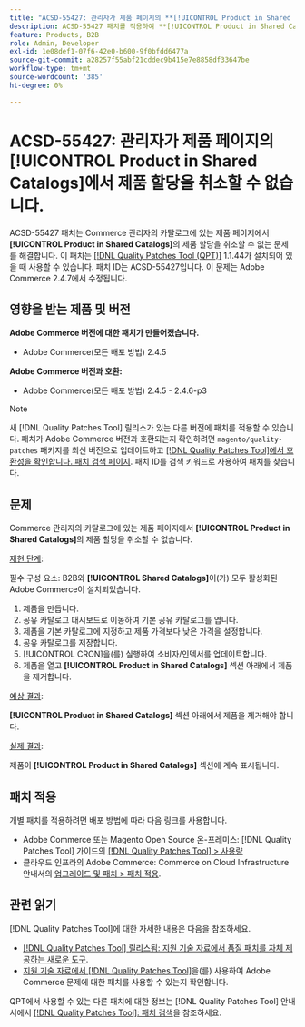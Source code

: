 ```yaml
---
title: "ACSD-55427: 관리자가 제품 페이지의 **[!UICONTROL Product in Shared Catalogs]**에서 제품 할당을 취소할 수 없습니다."
description: ACSD-55427 패치를 적용하여 **[!UICONTROL Product in Shared Catalogs]**에서 제품 할당을 취소할 수 없는 Adobe Commerce 문제를 해결합니다.
feature: Products, B2B
role: Admin, Developer
exl-id: 1e08def1-07f6-42e0-b600-9f0bfdd6477a
source-git-commit: a28257f55abf21cddec9b415e7e8858df33647be
workflow-type: tm+mt
source-wordcount: '385'
ht-degree: 0%

---
```


# ACSD-55427: 관리자가 제품 페이지의 **[!UICONTROL Product in Shared Catalogs]**&#x200B;에서 제품 할당을 취소할 수 없습니다.

ACSD-55427 패치는 Commerce 관리자의 카탈로그에 있는 제품 페이지에서 **[!UICONTROL Product in Shared Catalogs]**&#x200B;의 제품 할당을 취소할 수 없는 문제를 해결합니다. 이 패치는 [[!DNL Quality Patches Tool (QPT)]](/help/announcements/adobe-commerce-announcements/magento-quality-patches-released-new-tool-to-self-serve-quality-patches.md) 1.1.44가 설치되어 있을 때 사용할 수 있습니다. 패치 ID는 ACSD-55427입니다. 이 문제는 Adobe Commerce 2.4.7에서 수정됩니다.

## 영향을 받는 제품 및 버전

**Adobe Commerce 버전에 대한 패치가 만들어졌습니다.**

* Adobe Commerce(모든 배포 방법) 2.4.5

**Adobe Commerce 버전과 호환:**

* Adobe Commerce(모든 배포 방법) 2.4.5 - 2.4.6-p3

>[!NOTE]
>
>새 [!DNL Quality Patches Tool] 릴리스가 있는 다른 버전에 패치를 적용할 수 있습니다. 패치가 Adobe Commerce 버전과 호환되는지 확인하려면 `magento/quality-patches` 패키지를 최신 버전으로 업데이트하고 [[!DNL Quality Patches Tool]에서 호환성을 확인합니다. 패치 검색 페이지](https://experienceleague.adobe.com/tools/commerce-quality-patches/index.html?lang=ko). 패치 ID를 검색 키워드로 사용하여 패치를 찾습니다.

## 문제

Commerce 관리자의 카탈로그에 있는 제품 페이지에서 **[!UICONTROL Product in Shared Catalogs]**&#x200B;의 제품 할당을 취소할 수 없습니다.

<u>재현 단계</u>:

필수 구성 요소: B2B와 **[!UICONTROL Shared Catalogs]**&#x200B;이(가) 모두 활성화된 Adobe Commerce이 설치되었습니다.
1. 제품을 만듭니다.
1. 공유 카탈로그 대시보드로 이동하여 기본 공유 카탈로그를 엽니다.
1. 제품을 기본 카탈로그에 지정하고 제품 가격보다 낮은 가격을 설정합니다.
1. 공유 카탈로그를 저장합니다.
1. [!UICONTROL CRON]을(를) 실행하여 소비자/인덱서를 업데이트합니다.
1. 제품을 열고 **[!UICONTROL Product in Shared Catalogs]** 섹션 아래에서 제품을 제거합니다.

<u>예상 결과</u>:

**[!UICONTROL Product in Shared Catalogs]** 섹션 아래에서 제품을 제거해야 합니다.

<u>실제 결과</u>:

제품이 **[!UICONTROL Product in Shared Catalogs]** 섹션에 계속 표시됩니다.

## 패치 적용

개별 패치를 적용하려면 배포 방법에 따라 다음 링크를 사용합니다.

* Adobe Commerce 또는 Magento Open Source 온-프레미스: [!DNL Quality Patches Tool] 가이드의 [[!DNL Quality Patches Tool] > 사용량](https://experienceleague.adobe.com/docs/commerce-operations/tools/quality-patches-tool/usage.html?lang=ko)
* 클라우드 인프라의 Adobe Commerce: Commerce on Cloud Infrastructure 안내서의 [업그레이드 및 패치 > 패치 적용](https://experienceleague.adobe.com/docs/commerce-cloud-service/user-guide/develop/upgrade/apply-patches.html?lang=ko).

## 관련 읽기

[!DNL Quality Patches Tool]에 대한 자세한 내용은 다음을 참조하세요.

* [[!DNL Quality Patches Tool] 릴리스됨: 지원 기술 자료에서 품질 패치를 자체 제공하는 새로운 도구](/help/announcements/adobe-commerce-announcements/magento-quality-patches-released-new-tool-to-self-serve-quality-patches.md).
* [지원 기술 자료에서  [!DNL Quality Patches Tool]](/help/support-tools/patches-available-in-qpt-tool/check-patch-for-magento-issue-with-magento-quality-patches.md)을(를) 사용하여 Adobe Commerce 문제에 대한 패치를 사용할 수 있는지 확인합니다.

QPT에서 사용할 수 있는 다른 패치에 대한 정보는 [!DNL Quality Patches Tool] 안내서에서 [[!DNL Quality Patches Tool]: 패치 검색](https://experienceleague.adobe.com/tools/commerce-quality-patches/index.html?lang=ko)을 참조하세요.
